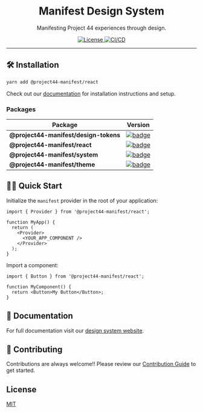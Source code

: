 <h1 align="center">Manifest Design System</h1>
<p align="center">Manifesting Project 44 experiences through design.</p>
<p align="center">
  <a href="https://github.com/project44/manifest/blob/main/LICENSE">
    <img src="https://img.shields.io/apm/l/atomic-design-ui.svg?style=flat" alt="License">
  </a>
  <a href="https://github.com/project44/manifest/actions/workflows/ci.yml">
    <img src="https://github.com/project44/manifest/actions/workflows/ci.yml/badge.svg" alt="CI/CD">
  </a>
</p>

<hr />

## 🛠️ Installation

```sh
yarn add @project44-manifest/react
```

Check out our [documentation](https://zeroheight.com/27d9b4710/v/latest/p/93d303-developers) for installation instructions and setup.

### Packages

| Package                               | Version                                                                                                                                                                  |
| ------------------------------------- | ------------------------------------------------------------------------------------------------------------------------------------------------------------------------ |
| **@project44-manifest/design-tokens** | [![badge](https://img.shields.io/npm/v/@project44-manifest/design-tokens.svg?style=flat-square-square)](https://www.npmjs.com/package/@project44-manifest/design-tokens) |
| **@project44-manifest/react**         | [![badge](https://img.shields.io/npm/v/@project44-manifest/react.svg?style=flat-square-square)](https://www.npmjs.com/package/@project44-manifest/react)                 |
| **@project44-manifest/system**        | [![badge](https://img.shields.io/npm/v/@project44-manifest/system.svg?style=flat-square-square)](https://www.npmjs.com/package/@project44-manifest/system)               |
| **@project44-manifest/theme**         | [![badge](https://img.shields.io/npm/v/@project44-manifest/theme.svg?style=flat-square-square)](https://www.npmjs.com/package/@project44-manifest/theme)                 |

## 🏃‍♂️ Quick Start

Initialize the `manifest` provider in the root of your application:

```tsx
import { Provider } from '@project44-manifest/react';

function MyApp() {
  return (
    <Provider>
      <YOUR_APP_COMPONENT />
    </Provider>
  );
}
```

Import a component:

```tsx
import { Button } from '@project44-manifest/react';

function MyComponent() {
  return <Button>My Button</Button>;
}
```

## 📖 Documentation

For full documentation visit our [design system website](https://p44design.systems).

## 🙌 Contributing

Contributions are always welcome!! Please review our [Contribution Guide](/.github/CONTRIBUTING.md) to get started.

## License

[MIT](/LICENSE)
